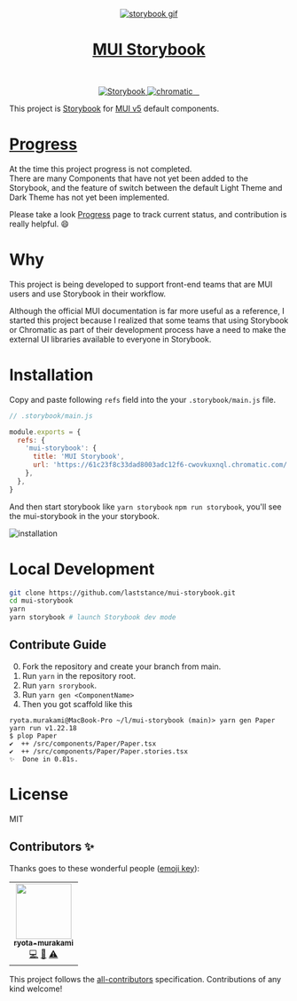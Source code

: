 <p align="center">
  <a href="https://main--61c23f8c33dad8003adc12f6.chromatic.com" target="_blank">
    <img src="https://digital3.nyc3.cdn.digitaloceanspaces.com/mui-storybook.gif" alt="storybook gif" align="center" />
    <h1 align="center">MUI Storybook</h1>
  </a>
</p>

</br>

<p align="center">
  <a href="https://main--61c23f8c33dad8003adc12f6.chromatic.com">
    <img src="https://cdn.jsdelivr.net/gh/storybookjs/brand@main/badge/badge-storybook.svg" alt="Storybook" />
  </a>
   <a href="https://github.com/saitharunsai/mui-storybook/actions/workflows/chromatic.yml">
    <img src="https://github.com/saitharunsai/mui-storybook/actions/workflows/chromatic.yml/badge.svg" alt="chromatic" />
  </a>
  <a href="">
    <img src="" alt="" />
  </a>
   <a href="">
    <img src="" alt="" />
  </a>
  <a href="">
    <img src="" alt="" />
  </a>
</p>

This project is [Storybook](https://storybook.js.org/) for [MUI v5](https://mui.com/) default components.

# [Progress](https://github.com/saitharunsai/mui-storybook/issues/61)

At the time this project progress is not completed.  
There are many Components that have not yet been added to the Storybook, and the feature of switch between the default Light Theme and Dark Theme has not yet been implemented.

Please take a look [Progress](https://github.com/saitharunsai/mui-storybook/issues/61) page to track current status, and contribution is really helpful. 😄

# Why

This project is being developed to support front-end teams that are MUI users and use Storybook in their workflow.

Although the official MUI documentation is far more useful as a reference, I started this project because I realized that some teams that using Storybook or Chromatic as part of their development process have a need to make the external UI libraries available to everyone in Storybook.

# Installation

Copy and paste following `refs` field into the your `.storybook/main.js` file.

```js
// .storybook/main.js

module.exports = {
  refs: {
    'mui-storybook': {
      title: 'MUI Storybook',
      url: 'https://61c23f8c33dad8003adc12f6-cwovkuxnql.chromatic.com/',
    },
  },
}
```

And then start storybook like `yarn storybook` `npm run storybook`, you'll see the mui-storybook in the your storybook.

<img src="https://digital3.nyc3.cdn.digitaloceanspaces.com/mui-storybook-install.png" alt="installation" />

# Local Development

```sh
git clone https://github.com/laststance/mui-storybook.git
cd mui-storybook
yarn
yarn storybook # launch Storybook dev mode
```

## Contribute Guide

0. Fork the repository and create your branch from main.
1. Run `yarn` in the repository root.
2. Run `yarn srorybook`.
3. Run `yarn gen <ComponentName>`
4. Then you got scaffold like this

```shell
ryota.murakami@MacBook-Pro ~/l/mui-storybook (main)> yarn gen Paper
yarn run v1.22.18
$ plop Paper
✔  ++ /src/components/Paper/Paper.tsx
✔  ++ /src/components/Paper/Paper.stories.tsx
✨  Done in 0.81s.
```

# License

MIT

## Contributors ✨

Thanks goes to these wonderful people ([emoji key](https://allcontributors.org/docs/en/emoji-key)):

<!-- ALL-CONTRIBUTORS-LIST:START - Do not remove or modify this section -->
<!-- prettier-ignore-start -->
<!-- markdownlint-disable -->
<table>
  <tr>
    <td align="center"><a href="http://ryota-murakami.github.io/"><img src="https://avatars1.githubusercontent.com/u/5501268?s=400&u=7bf6b1580b95930980af2588ef0057f3e9ec1ff8&v=4?s=100" width="100px;" alt=""/><br /><sub><b>ryota-murakami</b></sub></a><br /><a href="https://github.com/laststance/vite-redux-toolkit-starter/laststance/vite-redux-toolkit-starter/commits?author=ryota-murakami" title="Code">💻</a> <a href="https://github.com/laststance/vite-redux-toolkit-starter/laststance/vite-redux-toolkit-starter/commits?author=ryota-murakami" title="Documentation">📖</a> <a href="https://github.com/laststance/vite-redux-toolkit-starter/laststance/vite-redux-toolkit-starter/commits?author=ryota-murakami" title="Tests">⚠️</a></td>
  </tr>
</table>

<!-- markdownlint-restore -->
<!-- prettier-ignore-end -->

<!-- ALL-CONTRIBUTORS-LIST:END -->

This project follows the [all-contributors](https://github.com/all-contributors/all-contributors) specification. Contributions of any kind welcome!
